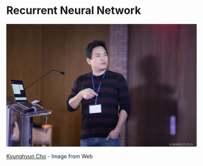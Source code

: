 # Recurrent Neural Network

![](/assets/rnn-cover.png)

[Kyunghyun Cho](http://www.kyunghyuncho.me/home) - Image from Web

